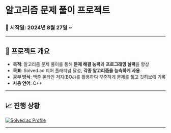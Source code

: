 # 알고리즘 문제 풀이 프로젝트

### 📅 시작일: 2024년 8월 27일 ~

---

## 📌 프로젝트 개요
- **목적**: 알고리즘 문제 풀이를 통해 **문제 해결 능력**과 **프로그래밍 실력**을 향상
- **목표**: Solved.ac 티어 플래티넘 달성, **각종 알고리즘을 능숙하게 사용**
- **공부 방식**: 백준 온라인 저지(BOJ)를 활용하여 꾸준하게 문제를 풀고 깃허브에 기록
- **사용 언어**: C++

---

## 📈 진행 상황
[![Solved.ac Profile](http://mazassumnida.wtf/api/v2/generate_badge?boj=fridayfreebie)](https://solved.ac/fridayfreebie/)

---
